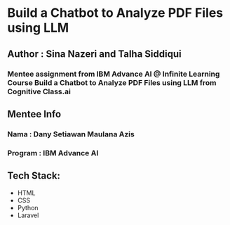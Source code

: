# Build a Chatbot to Analyze PDF Files using LLM

## Author : Sina Nazeri and Talha Siddiqui

### Mentee assignment from IBM Advance AI @ Infinite Learning Course Build a Chatbot to Analyze PDF Files using LLM from Cognitive Class.ai

## Mentee Info
### Nama : Dany Setiawan Maulana Azis
### Program : IBM Advance AI

## Tech Stack:

* HTML 
* CSS
* Python 
* Laravel
